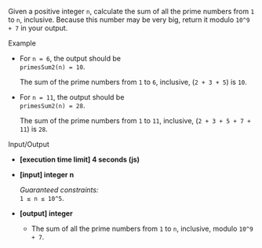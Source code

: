 
Given a positive integer  `n`, calculate the sum of all the  prime numbers  from  `1`  to  `n`, inclusive. Because this number may be very big, return it modulo  `10^9  + 7`  in your output.

Example

-   For  `n = 6`, the output should be  
    `primesSum2(n) = 10`.
    
    The sum of the prime numbers from  `1`  to  `6`, inclusive, (`2 + 3 + 5`) is  `10`.
    
-   For  `n = 11`, the output should be  
    `primesSum2(n) = 28`.
    
    The sum of the prime numbers from  `1`  to  `11`, inclusive, (`2 + 3 + 5 + 7 + 11`) is  `28`.
    

Input/Output

-   **[execution time limit] 4 seconds (js)**
    
-   **[input] integer n**
    
    _Guaranteed constraints:_  
    `1 ≤ n ≤ 10^5`.
    
-   **[output] integer**
    
    -   The sum of all the prime numbers from  `1`  to  `n`, inclusive, modulo  `10^9  + 7`.